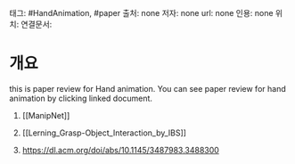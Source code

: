 
태그: #HandAnimation, #paper 
출처: none
저자: none
url: none
인용: none
위치:
연결문서: 

# 개요

this is paper review for Hand animation. You can see paper review for hand animation by clicking linked document.

1. [[ManipNet]]

2. [[Lerning_Grasp-Object_Interaction_by_IBS]]

3. https://dl.acm.org/doi/abs/10.1145/3487983.3488300